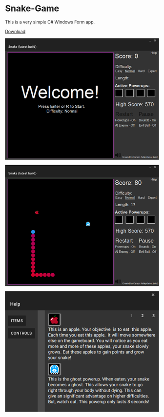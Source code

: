 ﻿# Snake-Game
This is a very simple C# Windows Form app.

[Download](https://github.com/Creeperlover234/Snake-Game/releases/)

![Screenshot](MainMenu.PNG)

![Screenshot](Playing.PNG)

![Screenshot](HelpMenu.PNG)
